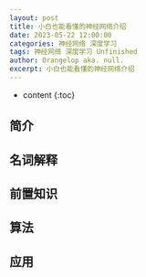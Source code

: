 ```yaml
---
layout: post
title: 小白也能看懂的神经网络介绍
date: 2023-05-22 12:00:00
categories: 神经网络 深度学习
tags: 神经网络 深度学习 Unfinished
author: Orangelop aka. null.
excerpt: 小白也能看懂的神经网络介绍
---
```


* content
{:toc}

## 简介

## 名词解释

## 前置知识

## 算法

## 应用